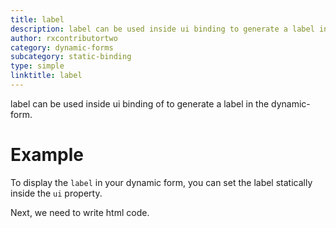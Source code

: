 ```yaml
---
title: label
description: label can be used inside ui binding to generate a label in the dynamic-form.
author: rxcontributortwo
category: dynamic-forms
subcategory: static-binding
type: simple
linktitle: label
---
```


<div class="title-bar"><p>label can be used inside ui binding of to generate a label in the dynamic-form.</p></div>

# Example

To display the `label` in your dynamic form, you can set the label statically inside the `ui` property.

<div component="app-code" key="label-complete-component"></div>
Next, we need to write html code.
<div component="app-code" key="label-complete-html"></div>
<div component="app-example-runner" ref-component="app-label-complete"></div>

